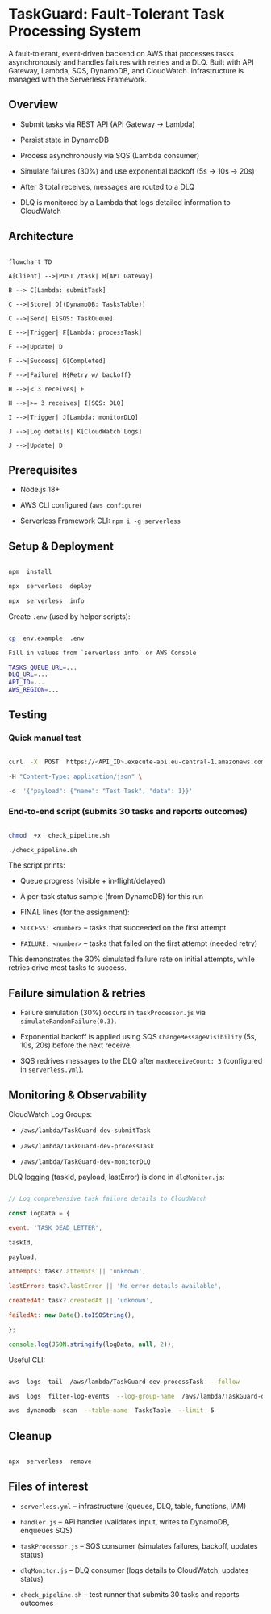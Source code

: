 
# TaskGuard: Fault‑Tolerant Task Processing System

  

A fault‑tolerant, event‑driven backend on AWS that processes tasks asynchronously and handles failures with retries and a DLQ. Built with API Gateway, Lambda, SQS, DynamoDB, and CloudWatch. Infrastructure is managed with the Serverless Framework.

  

## Overview

  

- Submit tasks via REST API (API Gateway → Lambda)

- Persist state in DynamoDB

- Process asynchronously via SQS (Lambda consumer)

- Simulate failures (30%) and use exponential backoff (5s → 10s → 20s)

- After 3 total receives, messages are routed to a DLQ

- DLQ is monitored by a Lambda that logs detailed information to CloudWatch

  

## Architecture

  

```mermaid

flowchart TD

A[Client] -->|POST /task| B[API Gateway]

B --> C[Lambda: submitTask]

C -->|Store| D[(DynamoDB: TasksTable)]

C -->|Send| E[SQS: TaskQueue]

E -->|Trigger| F[Lambda: processTask]

F -->|Update| D

F -->|Success| G[Completed]

F -->|Failure| H{Retry w/ backoff}

H -->|< 3 receives| E

H -->|>= 3 receives| I[SQS: DLQ]

I -->|Trigger| J[Lambda: monitorDLQ]

J -->|Log details| K[CloudWatch Logs]

J -->|Update| D

```

  

## Prerequisites

  

- Node.js 18+

- AWS CLI configured (`aws configure`)

- Serverless Framework CLI: `npm i -g serverless`

  

## Setup & Deployment

  

```bash

npm  install

npx  serverless  deploy

npx  serverless  info

```

  

Create `.env` (used by helper scripts):

  

```bash

cp  env.example  .env

Fill in values from `serverless info` or AWS Console

TASKS_QUEUE_URL=...
DLQ_URL=...
API_ID=...
AWS_REGION=...

```

  

## Testing

  

### Quick manual test

  

```bash

curl  -X  POST  https://<API_ID>.execute-api.eu-central-1.amazonaws.com/dev/task  \

-H "Content-Type: application/json" \

-d  '{"payload": {"name": "Test Task", "data": 1}}'

```

  

### End‑to‑end script (submits 30 tasks and reports outcomes)

  

```bash

chmod  +x  check_pipeline.sh

./check_pipeline.sh

```

  

The script prints:

- Queue progress (visible + in‑flight/delayed)

- A per‑task status sample (from DynamoDB) for this run

- FINAL lines (for the assignment):

-  `SUCCESS: <number>` – tasks that succeeded on the first attempt

-  `FAILURE: <number>` – tasks that failed on the first attempt (needed retry)

  

This demonstrates the 30% simulated failure rate on initial attempts, while retries drive most tasks to success.

  

## Failure simulation & retries

  

- Failure simulation (30%) occurs in `taskProcessor.js` via `simulateRandomFailure(0.3)`.

- Exponential backoff is applied using SQS `ChangeMessageVisibility` (5s, 10s, 20s) before the next receive.

- SQS redrives messages to the DLQ after `maxReceiveCount: 3` (configured in `serverless.yml`).

  

## Monitoring & Observability

  

CloudWatch Log Groups:

-  `/aws/lambda/TaskGuard-dev-submitTask`

-  `/aws/lambda/TaskGuard-dev-processTask`

-  `/aws/lambda/TaskGuard-dev-monitorDLQ`

  

DLQ logging (taskId, payload, lastError) is done in `dlqMonitor.js`:

```12:50:dlqMonitor.js

// Log comprehensive task failure details to CloudWatch

const logData = {

event: 'TASK_DEAD_LETTER',

taskId,

payload,

attempts: task?.attempts || 'unknown',

lastError: task?.lastError || 'No error details available',

createdAt: task?.createdAt || 'unknown',

failedAt: new Date().toISOString(),

};

console.log(JSON.stringify(logData, null, 2));

```

  

Useful CLI:

```bash

aws  logs  tail  /aws/lambda/TaskGuard-dev-processTask  --follow

aws  logs  filter-log-events  --log-group-name  /aws/lambda/TaskGuard-dev-monitorDLQ  --filter-pattern  "TASK_DEAD_LETTER"

aws  dynamodb  scan  --table-name  TasksTable  --limit  5

```

  

## Cleanup

  

```bash

npx  serverless  remove

```

  

## Files of interest

  

-  `serverless.yml` – infrastructure (queues, DLQ, table, functions, IAM)

-  `handler.js` – API handler (validates input, writes to DynamoDB, enqueues SQS)

-  `taskProcessor.js` – SQS consumer (simulates failures, backoff, updates status)

-  `dlqMonitor.js` – DLQ consumer (logs details to CloudWatch, updates status)

-  `check_pipeline.sh` – test runner that submits 30 tasks and reports outcomes